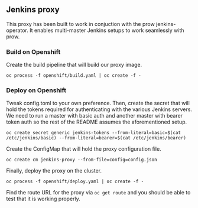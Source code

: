 ## Jenkins proxy

This proxy has been built to work in conjuction with the prow jenkins-operator.
It enables multi-master Jenkins setups to work seamlessly with prow.

### Build on Openshift

Create the build pipeline that will build our proxy image.
```
oc process -f openshift/build.yaml | oc create -f -
```

### Deploy on Openshift

Tweak config.toml to your own preference. Then, create the secret that will hold
the tokens required for authenticating with the various Jenkins servers. We need
to run a master with basic auth and another master with bearer token auth so the
rest of the README assumes the aforementioned setup.
```
oc create secret generic jenkins-tokens --from-literal=basic=$(cat /etc/jenkins/basic) --from-literal=bearer=$(cat /etc/jenkins/bearer)
```

Create the ConfigMap that will hold the proxy configuration file.
```
oc create cm jenkins-proxy --from-file=config=config.json
```

Finally, deploy the proxy on the cluster.
```
oc process -f openshift/deploy.yaml | oc create -f -
```

Find the route URL for the proxy via `oc get route` and you should be able to
test that it is working properly.
